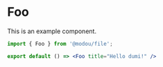 # Foo

This is an example component.

```jsx
import { Foo } from '@modou/file';

export default () => <Foo title="Hello dumi!" />
```
